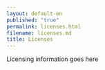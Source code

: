 ```yaml
---
layout: default-en
published: "true"
permalink: licenses.html
filename: licenses.md
title: Licenses
---
```


Licensing information goes here
